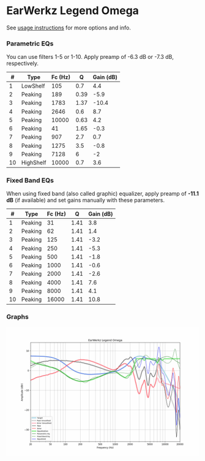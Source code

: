 # EarWerkz Legend Omega
See [usage instructions](https://github.com/jaakkopasanen/AutoEq#usage) for more options and info.

### Parametric EQs
You can use filters 1-5 or 1-10. Apply preamp of -6.3 dB or -7.3 dB, respectively.

|   # | Type      |   Fc (Hz) |    Q |   Gain (dB) |
|-----|-----------|-----------|------|-------------|
|   1 | LowShelf  |       105 | 0.7  |         4.4 |
|   2 | Peaking   |       189 | 0.39 |        -5.9 |
|   3 | Peaking   |      1783 | 1.37 |       -10.4 |
|   4 | Peaking   |      2646 | 0.6  |         8.7 |
|   5 | Peaking   |     10000 | 0.63 |         4.2 |
|   6 | Peaking   |        41 | 1.65 |        -0.3 |
|   7 | Peaking   |       907 | 2.7  |         0.7 |
|   8 | Peaking   |      1275 | 3.5  |        -0.8 |
|   9 | Peaking   |      7128 | 6    |        -2   |
|  10 | HighShelf |     10000 | 0.7  |         3.6 |

### Fixed Band EQs
When using fixed band (also called graphic) equalizer, apply preamp of **-11.1 dB** (if available) and set gains manually with these parameters.

|   # | Type    |   Fc (Hz) |    Q |   Gain (dB) |
|-----|---------|-----------|------|-------------|
|   1 | Peaking |        31 | 1.41 |         3.8 |
|   2 | Peaking |        62 | 1.41 |         1.4 |
|   3 | Peaking |       125 | 1.41 |        -3.2 |
|   4 | Peaking |       250 | 1.41 |        -5.3 |
|   5 | Peaking |       500 | 1.41 |        -1.8 |
|   6 | Peaking |      1000 | 1.41 |        -0.6 |
|   7 | Peaking |      2000 | 1.41 |        -2.6 |
|   8 | Peaking |      4000 | 1.41 |         7.6 |
|   9 | Peaking |      8000 | 1.41 |         4.1 |
|  10 | Peaking |     16000 | 1.41 |        10.8 |

### Graphs
![](./EarWerkz%20Legend%20Omega.png)

